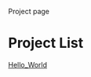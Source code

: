 Project page 

<h1>Project List</h1>

<a href="Hello_world/Hello_World.html" target="_blank">Hello_World</a>

>